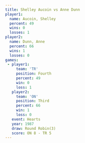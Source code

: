 ```yaml
---
title: Shelley Aucoin vs Anne Dunn
player1:               
  name: Aucoin, Shelley
  percent: 49          
  wins: 0              
  losses: 1            
player2:               
  name: Dunn, Anne     
  percent: 66          
  wins: 1              
  losses: 0            
games:
 - player1:          
     team: 'TR'      
     position: Fourth
     percent: 49     
     win: 0          
     loss: 1         
   player2:         
     team: 'ON'     
     position: Third
     percent: 66    
     win: 1         
     loss: 0        
   event: Hearts       
   year: 1987          
   draw: Round Robin(3)
   score: ON 8 - TR 5  
---
```

